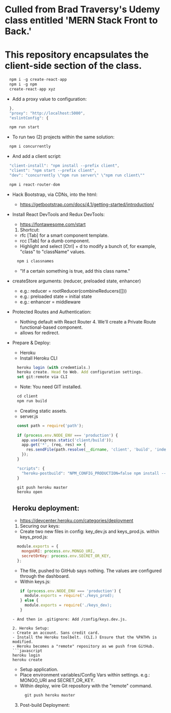 # Culled from Brad Traversy's Udemy class entitled 'MERN Stack Front to Back.'
# This repository encapsulates the client-side section of the class.

```javascript
  npm i -g create-react-app
  npm i -g npm
  create-react-app xyz
```
- Add a proxy value to configuration:
```javascript
  },
  "proxy": "http://localhost:5000",
  "eslintConfig": {
```
```javascript
  npm run start
```
- To run two (2) projects within the same solution:
```javascript
  npm i concurrently
```
- And add a client script:
```javascript
  "client-install": "npm install --prefix client",
  "client": "npm start --prefix client",
  "dev": "concurrently \"npm run server\" \"npm run client\""
```

```javascript
  npm i react-router-dom
```

- Hack Bootstrap, via CDNs, into the html:
  - https://getbootstrap.com/docs/4.1/getting-started/introduction/

- Install React DevTools and Redux DevTools:
  - https://fontawesome.com/start
  1. Shortcut:
  - rfc [Tab] for a smart component template.
  - rcc [Tab] for a dumb component.
  - Highlight and select [Ctrl] + d to modify a bunch of, for example, "class" to "className" values.
  ```javascript
    npm i classnames
  ```
  - "If a certain something is true, add this class name."

- createStore arguments: (reducer, preloaded state, enhancer)
  - e.g.: reducer = rootReducer(combineReducers([]))
  - e.g.: preloaded state = initial state
  - e.g.: enhancer = middleware

- Protected Routes and Authentication:
  - Nothing default with React Router 4. We'll create a Private Route functional-based component.
  - <Switch> allows for redirect.

- Prepare & Deploy:
  - Heroku
  - Install Heroku CLI
  ```javascript
    heroku login (with credemtials.)
    heroku create. Head to Web. Add configuration settings.
    set git:remote via CLI 
  ```
  - Note: You need GIT installed.
  ```javascript
    cd client
    npm run build
  ```
  - Creating static assets.
  - server.js
  ```javascript
    const path = require('path');
    
    if (process.env.NODE_ENV === 'production') {
      app.use(express.static('client/build'));
      app.get('*', (req, res) => {
        res.sendFile(path.resolve(__dirname, 'client', 'build', 'index.html'));
      });
    }

    "scripts": {
      "heroku-postbuild": "NPM_CONFIG_PRODUCTION=false npm install --prefix client && npm run build --prefix client"
    }
  ```
  ```javascript
    git push heroku master
    heroku open
  ```

  ## Heroku deployment:
    - https://devcenter.heroku.com/categories/deployment

    1. Securing our keys:
    - Create two new files in config: key_dev.js and keys_prod.js.
    within keys_prod.js:
    ```javascript
      module.exports = {
        mongoURI: process.env.MONGO_URI,
        secretOrKey: process.env.SECRET_OR_KEY,
      };
    ```
    - The file, pushed to GitHub says nothing. The values are configured through the dashboard.
    - Within keys.js:
      ```javascript
      if (process.env.NODE_ENV === 'production') {
        module.exports = require('./keys_prod);
      } else {
        module.exports = require('./keys_dev);
      }
    ```
    - And then in .gitignore: Add /config/keys.dev.js.
  
  2. Heroku Setup:
  - Create an account. Sans credit card.
  - Install the Heroku toolbelt. (CLI.) Ensure that the %PATH% is modified.
  - Heroku becomes a "remote" repository as we push from GitHub.
  ```javascript
    heroku login
    heroku create
  ```
  - Setup application. 
  - Place environment variables/Config Vars within settings. e.g.: MONGO_URI and SECRET_OR_KEY.
  - Within deploy, wire Git repository with the "remote" command.
    ```javascript
      git push heroku master
    ```
  
  3. Post-build Deployment: